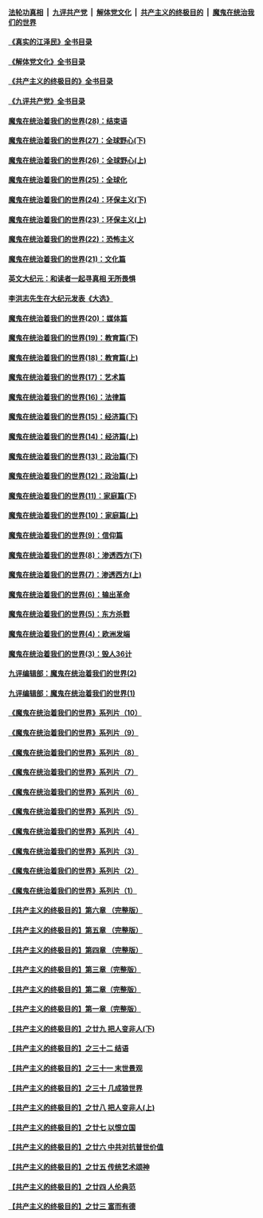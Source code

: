 ####  [法轮功真相](../../../../basic/blob/master/README.md?t=08101901) &nbsp;|&nbsp; [九评共产党](../../../../9ping.md/blob/master/README.md?t=08101901) &nbsp;|&nbsp; [解体党文化](../../../../jtdwh.md/blob/master/README.md?t=08101901)  &nbsp;|&nbsp; [共产主义的终极目的](../../../../gczydzjmd.md/blob/master/README.md?t=08101901) &nbsp;|&nbsp; [魔鬼在统治我们的世界](../../../../mgztzwmdsj.md/blob/master/README.md?t=08101901) 

#### [《真实的江泽民》全书目录](../pages/nsc422/n13721399.md?t=08101901) 

#### [《解体党文化》全书目录](../pages/nsc422/n13721157.md?t=08101901) 

#### [《共产主义的终极目的》全书目录](../pages/nsc422/n13721048.md?t=08101901) 

#### [《九评共产党》全书目录](../pages/nsc422/n13708085.md?t=08101901) 

#### [魔鬼在统治着我们的世界(28)：结束语](../pages/nsc422/n10936246.md?t=08101901) 

#### [魔鬼在统治着我们的世界(27)：全球野心(下)](../pages/nsc422/n10928319.md?t=08101901) 

#### [魔鬼在统治着我们的世界(26)：全球野心(上)](../pages/nsc422/n10900318.md?t=08101901) 

#### [魔鬼在统治着我们的世界(25)：全球化](../pages/nsc422/n10788205.md?t=08101901) 

#### [魔鬼在统治着我们的世界(24)：环保主义(下)](../pages/nsc422/n10695307.md?t=08101901) 

#### [魔鬼在统治着我们的世界(23)：环保主义(上)](../pages/nsc422/n10688613.md?t=08101901) 

#### [魔鬼在统治着我们的世界(22)：恐怖主义](../pages/nsc422/n10614727.md?t=08101901) 

#### [魔鬼在统治着我们的世界(21)：文化篇](../pages/nsc422/n10597706.md?t=08101901) 

#### [英文大纪元：和读者一起寻真相 无所畏惧](../pages/nsc422/n12542027.md?t=08101901) 

#### [李洪志先生在大纪元发表《大选》](../pages/nsc422/n12534746.md?t=08101901) 

#### [魔鬼在统治着我们的世界(20)：媒体篇](../pages/nsc422/n10586579.md?t=08101901) 

#### [魔鬼在统治着我们的世界(19)：教育篇(下)](../pages/nsc422/n10564808.md?t=08101901) 

#### [魔鬼在统治着我们的世界(18)：教育篇(上)](../pages/nsc422/n10526970.md?t=08101901) 

#### [魔鬼在统治着我们的世界(17)：艺术篇](../pages/nsc422/n10499093.md?t=08101901) 

#### [魔鬼在统治着我们的世界(16)：法律篇](../pages/nsc422/n10485969.md?t=08101901) 

#### [魔鬼在统治着我们的世界(15)：经济篇(下)](../pages/nsc422/n10469975.md?t=08101901) 

#### [魔鬼在统治着我们的世界(14)：经济篇(上)](../pages/nsc422/n10457370.md?t=08101901) 

#### [魔鬼在统治着我们的世界(13)：政治篇(下)](../pages/nsc422/n10448270.md?t=08101901) 

#### [魔鬼在统治着我们的世界(12)：政治篇(上)](../pages/nsc422/n10444576.md?t=08101901) 

#### [魔鬼在统治着我们的世界(11)：家庭篇(下)](../pages/nsc422/n10440961.md?t=08101901) 

#### [魔鬼在统治着我们的世界(10)：家庭篇(上)](../pages/nsc422/n10435448.md?t=08101901) 

#### [魔鬼在统治着我们的世界(9)：信仰篇](../pages/nsc422/n10432159.md?t=08101901) 

#### [魔鬼在统治着我们的世界(8)：渗透西方(下)](../pages/nsc422/n10429603.md?t=08101901) 

#### [魔鬼在统治着我们的世界(7)：渗透西方(上)](../pages/nsc422/n10426013.md?t=08101901) 

#### [魔鬼在统治着我们的世界(6)：输出革命](../pages/nsc422/n10421536.md?t=08101901) 

#### [魔鬼在统治着我们的世界(5)：东方杀戮](../pages/nsc422/n10417707.md?t=08101901) 

#### [魔鬼在统治着我们的世界(4)：欧洲发端](../pages/nsc422/n10414890.md?t=08101901) 

#### [魔鬼在统治着我们的世界(3)：毁人36计](../pages/nsc422/n10411583.md?t=08101901) 

#### [九评编辑部：魔鬼在统治着我们的世界(2)](../pages/nsc422/n10410036.md?t=08101901) 

#### [九评编辑部：魔鬼在统治着我们的世界(1)](../pages/nsc422/n10406825.md?t=08101901) 

#### [《魔鬼在统治着我们的世界》系列片（10）](../pages/nsc422/n12292670.md?t=08101901) 

#### [《魔鬼在统治着我们的世界》系列片（9）](../pages/nsc422/n12290859.md?t=08101901) 

#### [《魔鬼在统治着我们的世界》系列片（8）](../pages/nsc422/n12287445.md?t=08101901) 

#### [《魔鬼在统治着我们的世界》系列片（7）](../pages/nsc422/n12283425.md?t=08101901) 

#### [《魔鬼在统治着我们的世界》系列片（6）](../pages/nsc422/n12282314.md?t=08101901) 

#### [《魔鬼在统治着我们的世界》系列片（5）](../pages/nsc422/n12281419.md?t=08101901) 

#### [《魔鬼在统治着我们的世界》系列片（4）](../pages/nsc422/n12274024.md?t=08101901) 

#### [《魔鬼在统治着我们的世界》系列片（3）](../pages/nsc422/n12271322.md?t=08101901) 

#### [《魔鬼在统治着我们的世界》系列片（2）](../pages/nsc422/n12269049.md?t=08101901) 

#### [《魔鬼在统治着我们的世界》系列片（1）](../pages/nsc422/n12267575.md?t=08101901) 

#### [【共产主义的终极目的】第六章 （完整版）](../pages/nsc422/n11428913.md?t=08101901) 

#### [【共产主义的终极目的】第五章 （完整版）](../pages/nsc422/n11428912.md?t=08101901) 

#### [【共产主义的终极目的】第四章 （完整版）](../pages/nsc422/n11428907.md?t=08101901) 

#### [【共产主义的终极目的】第三章（完整版）](../pages/nsc422/n11428848.md?t=08101901) 

#### [【共产主义的终极目的】第二章（完整版）](../pages/nsc422/n11428831.md?t=08101901) 

#### [【共产主义的终极目的】第一章（完整版）](../pages/nsc422/n11417651.md?t=08101901) 

#### [【共产主义的终极目的】之廿九 把人变非人(下)](../pages/nsc422/n11344140.md?t=08101901) 

#### [【共产主义的终极目的】之三十二 结语](../pages/nsc422/n11360535.md?t=08101901) 

#### [【共产主义的终极目的】之三十一 末世景观](../pages/nsc422/n11351129.md?t=08101901) 

#### [【共产主义的终极目的】之三十 几成狼世界](../pages/nsc422/n11348280.md?t=08101901) 

#### [【共产主义的终极目的】之廿八 把人变非人(上)](../pages/nsc422/n11340492.md?t=08101901) 

#### [【共产主义的终极目的】之廿七 以恨立国](../pages/nsc422/n11336944.md?t=08101901) 

#### [【共产主义的终极目的】之廿六 中共对抗普世价值](../pages/nsc422/n11324785.md?t=08101901) 

#### [【共产主义的终极目的】之廿五 传统艺术颂神](../pages/nsc422/n11296396.md?t=08101901) 

#### [【共产主义的终极目的】之廿四 人伦典范](../pages/nsc422/n11296397.md?t=08101901) 

#### [【共产主义的终极目的】之廿三 富而有德](../pages/nsc422/n11283598.md?t=08101901) 

